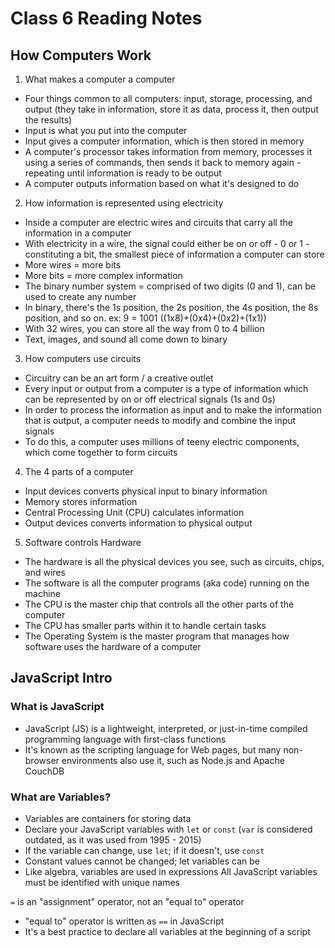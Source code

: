 # Class 6 Reading Notes

## **How Computers Work**

1. What makes a computer a computer
- Four things common to all computers: input, storage, processing, and output (they take in information, store it as data, process it, then output the results)
- Input is what you put into the computer
- Input gives a computer information, which is then stored in memory
- A computer's processor takes information from memory, processes it using a series of commands, then sends it back to memory again - repeating until information is ready to be output
- A computer outputs information based on what it's designed to do

2. How information is represented using electricity
- Inside a computer are electric wires and circuits that carry all the information in a computer
- With electricity in a wire, the signal could either be on or off - 0 or 1 - constituting a bit, the smallest piece of information a computer can store
- More wires = more bits
- More bits = more complex information
- The binary number system = comprised of two digits (0 and 1), can be used  to create any number
- In binary, there's the 1s position, the 2s position, the 4s position, the 8s position, and so on. ex: 9 = 1001 ((1x8)+(0x4)+(0x2)+(1x1))
- With 32 wires, you can store all the way from 0 to 4 billion
- Text, images, and sound all come down to binary

3. How computers use circuits
- Circuitry can be an art form / a creative outlet
- Every input or output from a computer is a type of information which can be represented by on or off electrical signals (1s and 0s)
- In order to process the information as input and to make the information that is output, a computer needs to modify and combine the input signals
- To do this, a computer uses millions of teeny electric components, which come together to form circuits

4. The 4 parts of a computer
- Input devices converts physical input to binary information
- Memory stores information
- Central Processing Unit (CPU) calculates information
- Output devices converts information to physical output 

5. Software controls Hardware
- The hardware is all the physical devices you see, such as circuits, chips, and wires
- The software is all the computer programs (aka code) running on the machine
- The CPU is the master chip that controls all the other parts of the computer
- The CPU has smaller parts within it to handle certain tasks
- The Operating System is the master program that manages how software uses the hardware of a computer


## **JavaScript Intro**

### **What is JavaScript**

- JavaScript (JS) is a lightweight, interpreted, or just-in-time compiled programming language with first-class functions
- It's known as the scripting language for Web pages, but many non-browser environments also use it, such as Node.js and Apache CouchDB

### **What are Variables?**

- Variables are containers for storing data
- Declare your JavaScript variables with `let` or `const` (`var` is considered outdated, as it was used from 1995 - 2015)
- If the variable can change, use `let`; if it doesn't, use `const`
- Constant values cannot be changed; let variables can be
- Like algebra, variables are used in expressions
All JavaScript variables must be identified with unique names

`=` is an "assignment" operator, not an "equal to" operator
- "equal to" operator is written as `==` in JavaScript
- It's a best practice to declare all variables at the beginning of a script
